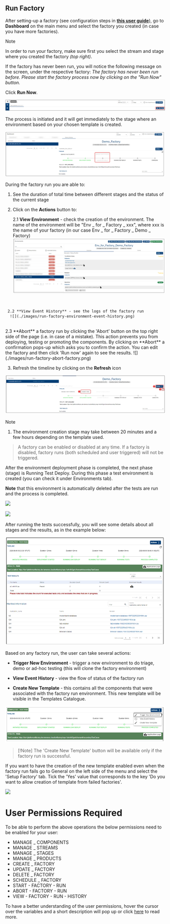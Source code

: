 
## Run Factory ##


After setting-up a factory (see configuration steps in <a href="./factories.md#set-up-create-a-factory" target="blank"><b>this user guide</b></a>), go to **Dashboard** on the main menu and select the factory you created (in case you have more factories). 

> [!Note]
> In order to run your factory, make sure first you select the stream and stage where you created the factory *(top right)*.

If the factory has never been run, you will notice the following message on the screen, under the respective factory: *The factory has never been run before. Please start the factory process now by clicking on the "Run Now" button.*



Click **Run Now**.

![](./images/run-factory-dashboard.png) 

The process is initiated and it will get immediately to the stage where an environment based on your chosen template is created. 

![](./images/run-factory-deploy.png)

During the factory run you are able to:

1. See the duration of total time between different stages and the status of the current stage

2. Click on the **Actions** button to:

     2.1 **View Environment** -  check the creation of the environment. The name of the environment will be "Env _ for _ Factory _ xxx", where xxx is the name of your factory (in our case Env _ for _ Factory _ Demo _ Factory)
      ![](./images/run-factory-environment-create.png) 

 <br>

     2.2 **View Event History** - see the logs of the factory run
      ![](./images/run-factory-environment-event-history.png) 

 <br>
     2.3 **Abort** a factory run by clicking the 'Abort' button on the top right side of the page (i.e. in case of a mistake). This action prevents you from deploying, testing or promoting the components. By clicking on **Abort** a confirmation pops-up which asks you to confirm the action. You can edit the factory and then click 'Run now' again to see the results.
       ![](./images/run-factory-abort-factory.png)     
 <br>


3. Refresh the timeline by clicking on the **Refresh** icon

![](./images/run-factory-deploy2.png)
 



> [!Note]
> 1. The environment creation stage may take between 20 minutes and a few hours depending on the template used. 

>  A factory can be enabled or disabled at any time. If a factory is disabled, factory runs (both scheduled and user triggered) will not be triggered. 


After the environment deployment phase is completed, the next phase (stage) is Running Test Deploy. During this phase a test environment is created (you can check it under Environments tab). 

**Note** that this environment is automatically deleted after the tests are run and the process is completed.

![](./images/run-factory-test-deploy.png)

![](./images/run-factory-create-test.png)


After running the tests successfully, you will see some details about all stages and the results, as in the example below:

![](./images/run-factory-completed.png)

Based on any factory run, the user can take several actions:

- **Trigger New Environment** - trigger a new environment to do triage, demo or ad-hoc testing (this will clone the factory environment)

- **View Event History** - view the flow of status of the factory run

- **Create New Template** - this contains all the components that were associated with the factory run environment. This new template will be visible in the Templates Catalogue.

![](./images/run-factory-new-environment.png)

> [!Note] The 'Create New Template' button will be available only if the factory run is successful. 
> 
If  you want to have the creation of the new template enabled even when the factory run fails go to General on the left side of the menu and select the 'Setup Factory' tab. Tick the 'Yes' value that corresponds to the key 'Do you want to allow creation of template from failed factories'.

![](./images/trigger-new-template.png)

# User Permissions Required
To be able to perform the above operations the below permissions need to be enabled for your user:

- MANAGE _ COMPONENTS
- MANAGE _ STREAMS
- MANAGE _ STAGES
- MANAGE _ PRODUCTS
- CREATE _ FACTORY
- UPDATE _ FACTORY
- DELETE _ FACTORY
- SCHEDULE _ FACTORY
- START - FACTORY - RUN
- ABORT - FACTORY - RUN
- VIEW - FACTORY - RUN - HISTORY




To have a better understanding of the user permissions, hover the cursor over the variables and a short description will pop up or click [here](http://documentation.temenos.cloud/home/techguides/user-permissions) to read more.
